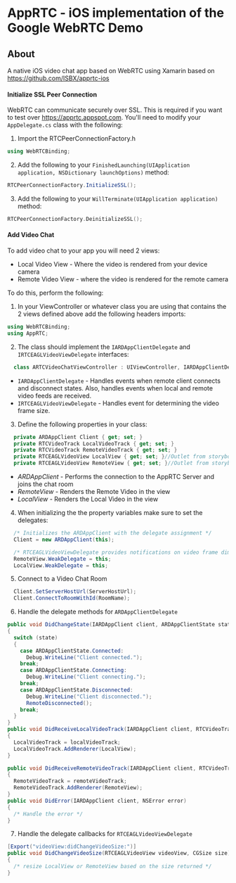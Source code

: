 # AppRTC - iOS implementation of the Google WebRTC Demo

## About
A native iOS video chat app based on WebRTC using Xamarin based on https://github.com/ISBX/apprtc-ios

#### Initialize SSL Peer Connection
WebRTC can communicate securely over SSL. This is required if you want to test over https://apprtc.appspot.com. You'll need to modify your `AppDelegate.cs` class with the following:

1. Import the RTCPeerConnectionFactory.h
```csharp
using WebRTCBinding;
```

2. Add the following to your `FinishedLaunching(UIApplication application, NSDictionary launchOptions)` method:
```csharp
RTCPeerConnectionFactory.InitializeSSL();
```

3. Add the following to your `WillTerminate(UIApplication application)` method:
```objective-c
RTCPeerConnectionFactory.DeinitializeSSL();
```

#### Add Video Chat
To add video chat to your app you will need 2 views:
* Local Video View - Where the video is rendered from your device camera
* Remote Video View - where the video is rendered for the remote camera

To do this, perform the following:

1. In your ViewController or whatever class you are using that contains the 2 views defined above add the following headers imports:
```csharp
using WebRTCBinding;
using AppRTC;
```

2. The class should implement the `IARDAppClientDelegate` and `IRTCEAGLVideoViewDelegate` interfaces:
```csharp
  class ARTCVideoChatViewController : UIViewController, IARDAppClientDelegate, IRTCEAGLVideoViewDelegate
```
* `IARDAppClientDelegate` - Handles events when remote client connects and disconnect states. Also, handles events when local and remote video feeds are received.
* `IRTCEAGLVideoViewDelegate` - Handles event for determining the video frame size.

3. Define the following properties in your class:
```csharp
  private ARDAppClient Client { get; set; }
  private RTCVideoTrack LocalVideoTrack { get; set; }
  private RTCVideoTrack RemoteVideoTrack { get; set; }
  private RTCEAGLVideoView LocalView { get; set; }//Outlet from storyboard or need to be created
  private RTCEAGLVideoView RemoteView { get; set; }//Outlet from storyboard or need to be created
```
* *ARDAppClient* - Performs the connection to the AppRTC Server and joins the chat room
* *RemoteView* - Renders the Remote Video in the view
* *LocalView* - Renders the Local Video in the view

4. When initializing the the property variables make sure to set the delegates:
```csharp
  /* Initializes the ARDAppClient with the delegate assignment */
  Client = new ARDAppClient(this);

  /* RTCEAGLVideoViewDelegate provides notifications on video frame dimensions */
  RemoteView.WeakDelegate = this;
  LocalView.WeakDelegate = this;
```

5. Connect to a Video Chat Room
```csharp
  Client.SetServerHostUrl(ServerHostUrl);
  Client.ConnectToRoomWithId(RoomName);
```

6. Handle the delegate methods for `ARDAppClientDelegate`
```csharp
public void DidChangeState(IARDAppClient client, ARDAppClientState state)
{
  switch (state)
  {
    case ARDAppClientState.Connected:
      Debug.WriteLine("Client connected.");
    break;
    case ARDAppClientState.Connecting:
      Debug.WriteLine("Client connecting.");
    break;
    case ARDAppClientState.Disconnected:
      Debug.WriteLine("Client disconnected.");
      RemoteDisconnected();
    break;
  }
}
public void DidReceiveLocalVideoTrack(IARDAppClient client, RTCVideoTrack localVideoTrack)
{
  LocalVideoTrack = localVideoTrack;
  LocalVideoTrack.AddRenderer(LocalView);
}

public void DidReceiveRemoteVideoTrack(IARDAppClient client, RTCVideoTrack remoteVideoTrack)
{
  RemoteVideoTrack = remoteVideoTrack;
  RemoteVideoTrack.AddRenderer(RemoteView);
}
public void DidError(IARDAppClient client, NSError error)
{
  /* Handle the error */
}
```

7. Handle the delegate callbacks for `RTCEAGLVideoViewDelegate`
```csharp
[Export("videoView:didChangeVideoSize:")]
public void DidChangeVideoSize(RTCEAGLVideoView videoView, CGSize size)
{
  /* resize LocalView or RemoteView based on the size returned */
}
```
